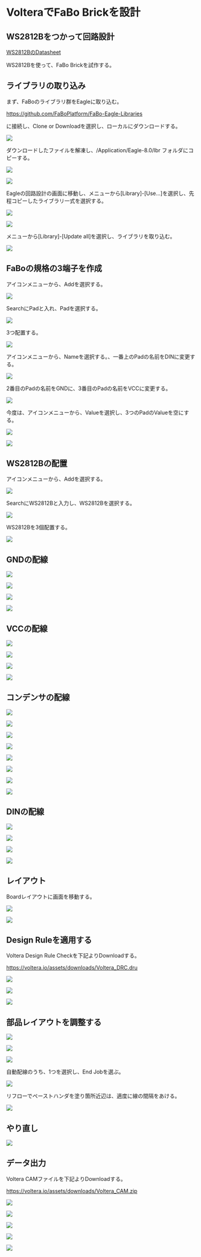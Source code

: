 # VolteraでFaBo Brickを設計

## WS2812Bをつかって回路設計

[WS2812BのDatasheet](http://www.adafruit.com/datasheets/WS2812B.pdf)

WS2812Bを使って、FaBo Brickを試作する。

## ライブラリの取り込み

まず、FaBoのライブラリ群をEagleに取り込む。

https://github.com/FaBoPlatform/FaBo-Eagle-Libraries

に接続し、Clone or Downloadを選択し、ローカルにダウンロードする。

![](./img/colorled001.png)

ダウンロードしたファイルを解凍し、/Application/Eagle-8.0/lbr フォルダにコピーする。

![](./img/colorled002.png)

![](./img/colorled003.png)

Eagleの回路設計の画面に移動し、メニューから[Library]-[Use...]を選択し、先程コピーしたライブラリ一式を選択する。

![](./img/colorled004.png)

![](./img/colorled005.png)

メニューから[Library]-[Update all]を選択し、ライブラリを取り込む。

![](./img/colorled006.png)

## FaBoの規格の3端子を作成

アイコンメニューから、Addを選択する。

![](./img/colorled007.png)

SearchにPadと入れ、Padを選択する。

![](./img/colorled008.png)

3つ配置する。

![](./img/colorled009.png)

アイコンメニューから、Nameを選択する。、一番上のPadの名前をDINに変更する。

![](./img/colorled010.png)

2番目のPadの名前をGNDに、3番目のPadの名前をVCCに変更する。

![](./img/colorled011.png)

今度は、アイコンメニューから、Valueを選択し、3つのPadのValueを空にする。

![](./img/colorled012.png)

![](./img/colorled013.png)

## WS2812Bの配置

アイコンメニューから、Addを選択する。

![](./img/colorled015.png)

SearchにWS2812Bと入力し、WS2812Bを選択する。

![](./img/colorled016.png)

WS2812Bを3個配置する。

![](./img/colorled017.png)

## GNDの配線

![](./img/colorled018.png)

![](./img/colorled019.png)

![](./img/colorled020.png)

![](./img/colorled021.png)

## VCCの配線

![](./img/colorled018.png)

![](./img/colorled022.png)

![](./img/colorled023.png)

![](./img/colorled024.png)

## コンデンサの配線

![](./img/colorled018.png)

![](./img/colorled025.png)

![](./img/colorled026.png)

![](./img/colorled027.png)


![](./img/colorled018.png)

![](./img/colorled019.png)

![](./img/colorled028.png)

![](./img/colorled029.png)

## DINの配線

![](./img/colorled030.png)

![](./img/colorled031.png)

![](./img/colorled032.png)

![](./img/colorled033.png)

## レイアウト

Boardレイアウトに画面を移動する。

![](./img/board001.png)

![](./img/board002.png)

## Design Ruleを適用する

Voltera Design Rule Checkを下記よりDownloadする。

https://voltera.io/assets/downloads/Voltera_DRC.dru

![](./img/board003.png)

![](./img/board004.png)

![](./img/board006.png)

## 部品レイアウトを調整する

![](./img/board007.png)

![](./img/board008.png)

![](./img/board009.png)

自動配線のうち、1つを選択し、End Jobを選ぶ。

![](./img/board010.png)

リフローでペーストハンダを塗り箇所近辺は、適度に線の間隔をあける。

![](./img/board011.png)

## やり直し

![](./img/board012.png)

## データ出力

Voltera CAMファイルを下記よりDownloadする。

https://voltera.io/assets/downloads/Voltera_CAM.zip

![](./img/voltera001.png)

![](./img/voltera002.png)

![](./img/voltera003.png)

![](./img/voltera004.png)

![](./img/voltera005.png)



